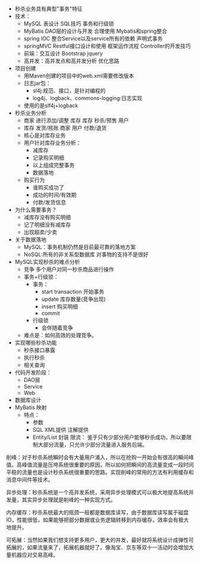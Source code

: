 + 秒杀业务具有典型"事务"特征
+ 技术：
    + MySQL 表设计 SQL技巧 事务和行级锁
    + MyBatis DAO层的设计与开发 合理使用 Mybatis和spring整合
    + spring IOC 整合Service以及service所有的依赖 声明式事务
    + springMVC Restful接口设计和使用 框架运作流程 Controller的开发技巧
    + 前端：交互设计 Bootstrap jquery
    + 高并发：高并发点和高并发分析 优化思路
+ 项目创建
    + 用Maven创建的项目中的web.xml需要修改版本
    + 日志jar包：
        + sl4j:规范、接口，是针对编程的
        + log4j、logback、commons-logging:日志实现
    + 使用的是slf4j+logback
+ 秒杀业务分析
    + 商家 进行添加/调整  库存  库存  秒杀/预售    用户 
    + 库存 发货/核账      商家  用户 付款/退货
    + 核心是对库存业务
    + 用户针对库存业务分析：
        + 减库存
        + 记录购买明细
        + 以上组成完整事务
        + 数据落地
    + 购买行为
        + 谁购买成功了
        + 成功的时间/有效期
        + 付款/发货信息
+ 为什么需要事务？
    + 减库存没有购买明细
    + 记了明细没有减库存
    + 出现超卖/少卖
+ 关于数据落地
    + MySQL：事务机制仍然是目前最可靠的落地方案
    + NoSQL:所有的非关系型数据库 对事物的支持不是很好
+ MySQL实现秒杀的难点分析
    + 竞争 多个用户对同一秒杀商品进行操作
    + 事务+行级锁：
        + 事务：
            + start transaction 开始事务
            + update 库存数量(竞争出现)
            + insert 购买明细
            + commit
        + 行级锁
            + 会伴随着竞争
    + 难点是：如何高效的处理竞争。
+ 实现哪些秒杀功能
    + 秒杀接口暴露 
    + 执行秒杀
    + 相关查询
+ 代码开发阶段：
    + DAO层
    + Service
    + Web
+ 数据库设计
+ MyBatis 映射
    + 特点：
        + 参数
        + SQL XML提供 注解提供
        + Entity/List 封装
限流： 鉴于只有少部分用户能够秒杀成功，所以要限制大部分流量，只允许少部分流量进入服务后端。

削峰：对于秒杀系统瞬时会有大量用户涌入，所以在抢购一开始会有很高的瞬间峰值。高峰值流量是压垮系统很重要的原因，所以如何把瞬间的高流量变成一段时间平稳的流量也是设计秒杀系统很重要的思路。实现削峰的常用的方法有利用缓存和消息中间件等技术。

异步处理：秒杀系统是一个高并发系统，采用异步处理模式可以极大地提高系统并发量，其实异步处理就是削峰的一种实现方式。

内存缓存：秒杀系统最大的瓶颈一般都是数据库读写，由于数据库读写属于磁盘IO，性能很低，如果能够把部分数据或业务逻辑转移到内存缓存，效率会有极大地提升。

可拓展：当然如果我们想支持更多用户，更大的并发，最好就将系统设计成弹性可拓展的，如果流量来了，拓展机器就好了。像淘宝、京东等双十一活动时会增加大量机器应对交易高峰。